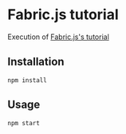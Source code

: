 # Fabric.js tutorial
Execution of [Fabric.js's tutorial](http://fabricjs.com/articles/)

## Installation

    npm install

## Usage

    npm start
